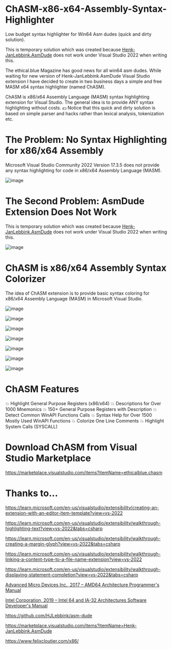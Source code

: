 # ChASM-x86-x64-Assembly-Syntax-Highlighter
 Low budget syntax highlighter for Win64 Asm dudes (quick and dirty solution).

This is temporary solution which was created because [Henk-JanLebbink.AsmDude](https://marketplace.visualstudio.com/items?itemName=Henk-JanLebbink.AsmDude) does not work under Visual Studio 2022 when writing this.

The ethical.blue Magazine has good news for all win64 asm dudes. While waiting for new version of Henk-JanLebbink.AsmDude Visual Studio extension I have decided to create in two business days a simple and free MASM x64 syntax highlighter (named ChASM).

ChASM is x86/x64 Assembly Language (MASM) syntax highlighting extension for Visual Studio. The general idea is to provide ANY syntax highlighting without costs. 💵 Notice that this quick and dirty solution is based on simple parser and hacks rather than lexical analysis, tokenization etc.

# The Problem: No Syntax Highlighting for x86/x64 Assembly

Microsoft Visual Studio Community 2022 Version 17.3.5 does not provide any syntax highlighting for code in x86/x64 Assembly Language (MASM).

![image](https://github.com/ethicalblue/ChASM-x86-x64-Assembly-Syntax-Highlighter/blob/main/images/problem.png)

# The Second Problem: AsmDude Extension Does Not Work

This is temporary solution which was created because [Henk-JanLebbink.AsmDude](https://marketplace.visualstudio.com/items?itemName=Henk-JanLebbink.AsmDude) does not work under Visual Studio 2022 when writing this.

![image](https://github.com/ethicalblue/ChASM-x86-x64-Assembly-Syntax-Highlighter/blob/main/images/asm-dude-not-working1.png)

# ChASM is x86/x64 Assembly Syntax Colorizer

The idea of ChASM extension is to provide basic syntax coloring for x86/x64 Assembly Language (MASM) in Microsoft Visual Studio.

![image](https://github.com/ethicalblue/ChASM-x86-x64-Assembly-Syntax-Highlighter/blob/main/images/001.png)

![image](https://github.com/ethicalblue/ChASM-x86-x64-Assembly-Syntax-Highlighter/blob/main/images/002.png)

![image](https://github.com/ethicalblue/ChASM-x86-x64-Assembly-Syntax-Highlighter/blob/main/images/003.png)

![image](https://github.com/ethicalblue/ChASM-x86-x64-Assembly-Syntax-Highlighter/blob/main/images/004.png)

![image](https://github.com/ethicalblue/ChASM-x86-x64-Assembly-Syntax-Highlighter/blob/main/images/005.png)

![image](https://github.com/ethicalblue/ChASM-x86-x64-Assembly-Syntax-Highlighter/blob/main/images/006.png)

![image](https://github.com/ethicalblue/ChASM-x86-x64-Assembly-Syntax-Highlighter/blob/main/images/007.png)


# ChASM Features

💥 Highlight General Purpose Registers (x86/x64)
💥 Descriptions for Over 1000 Mnemonics
💥 150+ General Purpose Registers with Description
💥 Detect Common WinAPI Functions Calls
💥 Syntax Help for Over 1500 Mostly Used WinAPI Functions
💥 Colorize One Line Comments
💥 Highlight System Calls (SYSCALL)


# Download ChASM from Visual Studio Marketplace

https://marketplace.visualstudio.com/items?itemName=ethicalblue.chasm

# Thanks to...

https://learn.microsoft.com/en-us/visualstudio/extensibility/creating-an-extension-with-an-editor-item-template?view=vs-2022

https://learn.microsoft.com/en-us/visualstudio/extensibility/walkthrough-highlighting-text?view=vs-2022&tabs=csharp

https://learn.microsoft.com/en-us/visualstudio/extensibility/walkthrough-creating-a-margin-glyph?view=vs-2022&tabs=csharp

https://learn.microsoft.com/en-us/visualstudio/extensibility/walkthrough-linking-a-content-type-to-a-file-name-extension?view=vs-2022

https://learn.microsoft.com/en-us/visualstudio/extensibility/walkthrough-displaying-statement-completion?view=vs-2022&tabs=csharp

[Advanced Micro Devices Inc., 2017 – AMD64 Architecture Programmer's Manual](https://www.amd.com/)

[Intel Corporation, 2019 – Intel 64 and IA-32 Architectures Software Developer's Manual](https://intel.com)

https://github.com/HJLebbink/asm-dude

https://marketplace.visualstudio.com/items?itemName=Henk-JanLebbink.AsmDude

https://www.felixcloutier.com/x86/